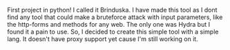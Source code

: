 First project in python!
I called it Brinduska. I have made this tool as I dont find any tool that could make a bruteforce attack with input parameters, like the http-forms and methods for any web. The only one was Hydra but I found it a pain to use.
So, I decided to create this simple tool with a simple lang.
It doesn't have proxy support yet cause I'm still working on it.
